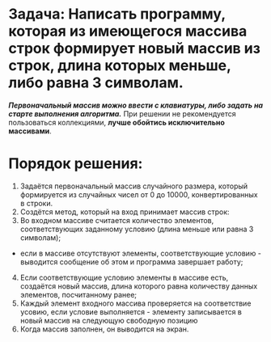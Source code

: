 # Задача: Написать программу, которая из имеющегося массива строк формирует новый массив из строк, длина которых меньше, либо равна 3 символам. 
__*Первоначальный массив можно ввести с клавиатуры, либо задать на старте выполнения алгоритма.*__
При решении не рекомендуется пользоваться коллекциями, **лучше обойтись исключительно массивами**.

# Порядок решения:
1. Задаётся первоначальный массив случайного размера, который формируется из случайных чисел от 0 до 10000, конвертированных в строки.
2. Создётся метод, который на вход принимает массив строк:
3. Во входном массиве считается количество элементов, соответствующих заданному условию (длина меньше или равна 3 символам);
* если в массиве отсутствуют элементы, соответствующие условию - выводится сообщение об этом и программа завершает работу;
4. Если соответствующие условию элементы в массиве есть, создаётся новый массив, длина которого равна количеству данных элементов, посчитанному ранее;
5. Каждый элемент входного массива проверяется на соответствие усовию, если условие выполняется - элементу записывается в новый массив на следующую свободную позицию
6. Когда массив заполнен, он выводится на экран.